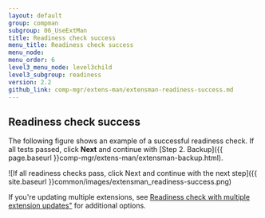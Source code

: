 ```yaml
---
layout: default 
group: compman
subgroup: 06_UseExtMan
title: Readiness check success
menu_title: Readiness check success
menu_node: 
menu_order: 6
level3_menu_node: level3child
level3_subgroup: readiness
version: 2.2
github_link: comp-mgr/extens-man/extensman-readiness-success.md
---
```


## Readiness check success
The following figure shows an example of a successful readiness check. If all tests passed, click **Next** and continue with [Step 2. Backup]({{ page.baseurl }}comp-mgr/extens-man/extensman-backup.html).

![If all readiness checks pass, click Next and continue with the next step]({{ site.baseurl }}common/images/extensman_readiness-success.png)

<div class="bs-callout bs-callout-info" id="info">
	<p>If you're updating multiple extensions, see <a href="{{ page.baseurl }}comp-mgr/extens-man/extensman-readiness-multi.html#extensman-readiness-multi-success">Readiness check with multiple extension updates"</a> for additional options.</p>
</div>